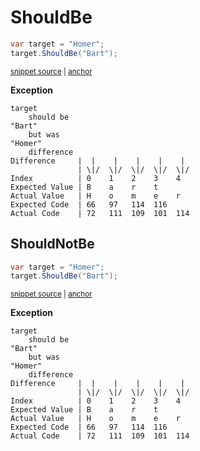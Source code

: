 # ShouldBe

<!-- snippet: StringExamples.ShouldBe.codeSample.approved.cs -->
<a id='snippet-StringExamples.ShouldBe.codeSample.approved.cs'></a>
```cs
var target = "Homer";
target.ShouldBe("Bart");
```
<sup><a href='/src/DocumentationExamples/CodeExamples/StringExamples.ShouldBe.codeSample.approved.cs#L1-L2' title='Snippet source file'>snippet source</a> | <a href='#snippet-StringExamples.ShouldBe.codeSample.approved.cs' title='Start of snippet'>anchor</a></sup>
<!-- endSnippet -->

**Exception**

<!-- include: StringExamples.ShouldBe.exceptionText.approved.txt -->
```
target
    should be
"Bart"
    but was
"Homer"
    difference
Difference     |  |    |    |    |    |   
               | \|/  \|/  \|/  \|/  \|/  
Index          | 0    1    2    3    4    
Expected Value | B    a    r    t         
Actual Value   | H    o    m    e    r    
Expected Code  | 66   97   114  116       
Actual Code    | 72   111  109  101  114  
```
<!-- endInclude -->


## ShouldNotBe

<!-- snippet: StringExamples.ShouldBe.codeSample.approved.cs -->
<a id='snippet-StringExamples.ShouldBe.codeSample.approved.cs'></a>
```cs
var target = "Homer";
target.ShouldBe("Bart");
```
<sup><a href='/src/DocumentationExamples/CodeExamples/StringExamples.ShouldBe.codeSample.approved.cs#L1-L2' title='Snippet source file'>snippet source</a> | <a href='#snippet-StringExamples.ShouldBe.codeSample.approved.cs' title='Start of snippet'>anchor</a></sup>
<!-- endSnippet -->

**Exception**

<!-- include: StringExamples.ShouldBe.exceptionText.approved.txt -->
```
target
    should be
"Bart"
    but was
"Homer"
    difference
Difference     |  |    |    |    |    |   
               | \|/  \|/  \|/  \|/  \|/  
Index          | 0    1    2    3    4    
Expected Value | B    a    r    t         
Actual Value   | H    o    m    e    r    
Expected Code  | 66   97   114  116       
Actual Code    | 72   111  109  101  114  
```
<!-- endInclude -->
